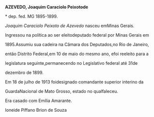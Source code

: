 **AZEVEDO, Joaquim Caraciolo Peixotode**



\* dep. fed. MG 1895-1899.



*Joaquim Caraciolo Peixoto de Azevedo* nasceu emMinas Gerais.



Ingressou na política ao ser eleitodeputado federal por Minas Gerais em

1895.Assumiu sua cadeira na Câmara dos Deputados,no Rio de Janeiro,

então Distrito Federal,em 10 de maio do mesmo ano, efoi reeleito para a

legislatura seguinte,permanecendo no Legislativo federal até 31de

dezembro de 1899.



Em 18 de julho de 1913 foidesignado comandante superior interino da

GuardaNacional de Mato Grosso, estado no qualfaleceu.



Era casado com Emília Amarante.



Ioneide Piffano Brion de Souza



